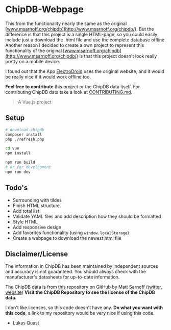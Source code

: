 # ChipDB-Webpage

This from the functionality nearly the same as the original [www.msarnoff.org/chipdb](http://www.msarnoff.org/chipdb/).
But the difference is that this project is a single HTML-page,
so you could easily include just a download the .html file and use the complete database offline.
Another reason I decided to create a own project to represent this functionality of the original [www.msarnoff.org/chipdb](http://www.msarnoff.org/chipdb/)
is that this project doesn't look really pretty on a mobile device.

I found out that the App [ElectroDroid](http://electrodroid.it/electrodroid/) uses the original website,
and it would be really nice if it would work offline too.

**Feel free to contribute** this project or the ChipDB data itself.
For contributing ChipDB data take a look at [CONTRIBUTING.md](https://github.com/74hc595/chipdb/blob/master/CONTRIBUTING.md).

> A Vue.js project

## Setup

``` bash
# download chipdb
composer install
php ./refresh.php

cd vue
npm install

npm run build
# or for development
npm run dev
```

## Todo's

+ Surrounding with tildes
+ Finish HTML structure
+ Add total list
+ Validate YAML files and add description how they should be formatted
+ Style HTML
+ Add responsive design
+ Add favorites functionality (using `window.localStorage`)
+ Create a webpage to download the newest html file

## Disclaimer/License

The information in ChipDB has been maintained by independent sources and accuracy is not guaranteed.
You should always check with the manufacturer's datasheets for up-to-date information.

The ChipDB data is from [this](https://github.com/74hc595/chipdb) repository on GitHub by Matt Sarnoff ([twitter](https://twitter.com/txsector), [website](http://www.msarnoff.org/))
**Visit the ChipDB Repository to see the license of the ChipDB data.**

I don't like licenses, so this code doesn't have any.
**Do what you want with this code**, a link to my repository would be very nice if using this code.

- Lukas Quast